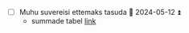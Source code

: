 
- [ ] Muhu suvereisi ettemaks tasuda 📅 2024-05-12 ⏫ 
	- summade tabel [link](https://docs.google.com/spreadsheets/d/1GXIrNdFIgYP8gLMQKCfNhA4I9j-iwn5K5JqdurTrtJw/edit?usp=sharing)